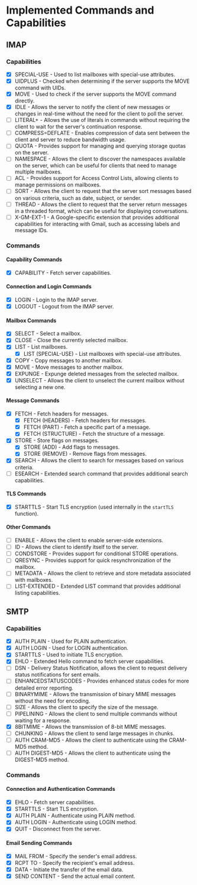 # Implemented Commands and Capabilities

## IMAP

### Capabilities

- [x] SPECIAL-USE - Used to list mailboxes with special-use attributes.
- [x] UIDPLUS - Checked when determining if the server supports the MOVE command with UIDs.
- [x] MOVE - Used to check if the server supports the MOVE command directly.
- [x] IDLE - Allows the server to notify the client of new messages or changes in real-time without the need for the client to poll the server.
- [ ] LITERAL+ - Allows the use of literals in commands without requiring the client to wait for the server's continuation response.
- [ ] COMPRESS=DEFLATE - Enables compression of data sent between the client and server to reduce bandwidth usage.
- [ ] QUOTA - Provides support for managing and querying storage quotas on the server.
- [ ] NAMESPACE - Allows the client to discover the namespaces available on the server, which can be useful for clients that need to manage multiple mailboxes.
- [ ] ACL - Provides support for Access Control Lists, allowing clients to manage permissions on mailboxes.
- [ ] SORT - Allows the client to request that the server sort messages based on various criteria, such as date, subject, or sender.
- [ ] THREAD - Allows the client to request that the server return messages in a threaded format, which can be useful for displaying conversations.
- [ ] X-GM-EXT-1 - A Google-specific extension that provides additional capabilities for interacting with Gmail, such as accessing labels and message IDs.

### Commands

#### Capability Commands

- [x] CAPABILITY - Fetch server capabilities.

#### Connection and Login Commands

- [x] LOGIN - Login to the IMAP server.
- [x] LOGOUT - Logout from the IMAP server.

#### Mailbox Commands

- [x] SELECT - Select a mailbox.
- [x] CLOSE - Close the currently selected mailbox.
- [x] LIST - List mailboxes.
  - [x] LIST (SPECIAL-USE) - List mailboxes with special-use attributes.
- [x] COPY - Copy messages to another mailbox.
- [x] MOVE - Move messages to another mailbox.
- [x] EXPUNGE - Expunge deleted messages from the selected mailbox.
- [x] UNSELECT - Allows the client to unselect the current mailbox without selecting a new one.

#### Message Commands

- [x] FETCH - Fetch headers for messages.
  - [x] FETCH (HEADERS) - Fetch headers for messages.
  - [x] FETCH (PART) - Fetch a specific part of a message.
  - [x] FETCH (STRUCTURE) - Fetch the structure of a message.
- [x] STORE - Store flags on messages.
  - [x] STORE (ADD) - Add flags to messages.
  - [x] STORE (REMOVE) - Remove flags from messages.
 - [x] SEARCH - Allows the client to search for messages based on various criteria.
- [ ] ESEARCH - Extended search command that provides additional search capabilities.

#### TLS Commands

- [x] STARTTLS - Start TLS encryption (used internally in the `startTLS` function).

#### Other Commands

- [ ] ENABLE - Allows the client to enable server-side extensions.
- [ ] ID - Allows the client to identify itself to the server.
- [ ] CONDSTORE - Provides support for conditional STORE operations.
- [ ] QRESYNC - Provides support for quick resynchronization of the mailbox.
- [ ] METADATA - Allows the client to retrieve and store metadata associated with mailboxes.
- [ ] LIST-EXTENDED - Extended LIST command that provides additional listing capabilities.

## SMTP

### Capabilities

- [x] AUTH PLAIN - Used for PLAIN authentication.
- [x] AUTH LOGIN - Used for LOGIN authentication.
- [x] STARTTLS - Used to initiate TLS encryption.
- [x] EHLO - Extended Hello command to fetch server capabilities.
- [ ] DSN - Delivery Status Notification, allows the client to request delivery status notifications for sent emails.
- [ ] ENHANCEDSTATUSCODES - Provides enhanced status codes for more detailed error reporting.
- [ ] BINARYMIME - Allows the transmission of binary MIME messages without the need for encoding.
- [ ] SIZE - Allows the client to specify the size of the message.
- [ ] PIPELINING - Allows the client to send multiple commands without waiting for a response.
- [x] 8BITMIME - Allows the transmission of 8-bit MIME messages.
- [ ] CHUNKING - Allows the client to send large messages in chunks.
- [ ] AUTH CRAM-MD5 - Allows the client to authenticate using the CRAM-MD5 method.
- [ ] AUTH DIGEST-MD5 - Allows the client to authenticate using the DIGEST-MD5 method.

### Commands

#### Connection and Authentication Commands

- [x] EHLO - Fetch server capabilities.
- [x] STARTTLS - Start TLS encryption.
- [x] AUTH PLAIN - Authenticate using PLAIN method.
- [x] AUTH LOGIN - Authenticate using LOGIN method.
- [x] QUIT - Disconnect from the server.

#### Email Sending Commands

- [x] MAIL FROM - Specify the sender's email address.
- [x] RCPT TO - Specify the recipient's email address.
- [x] DATA - Initiate the transfer of the email data.
- [x] SEND CONTENT - Send the actual email content.
